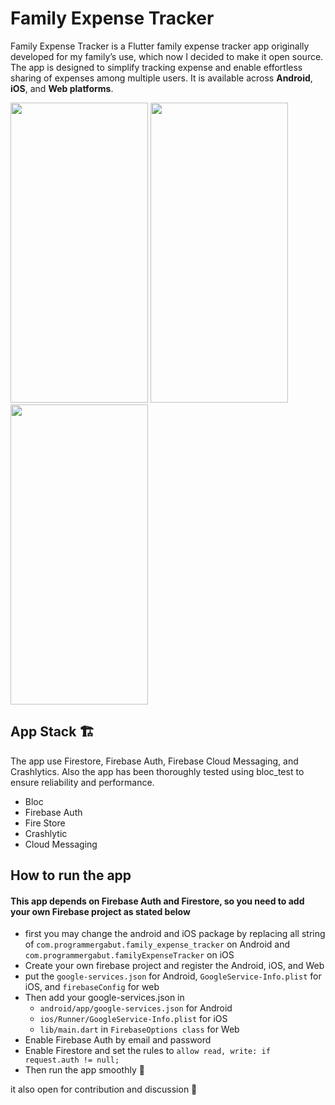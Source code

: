 # Family Expense Tracker
Family Expense Tracker is a Flutter family expense tracker app originally developed for my family’s use, which now I decided to make it open source. The app is designed to simplify tracking expense and enable effortless sharing of expenses among multiple users. It is available across **Android**, **iOS**, and **Web platforms**.


<image src="assets/record.gif" width="220" height="480"> </image>
<image src="https://github.com/jiwomdf/Family_Expense_Tracker/blob/main/github_assets/ios.png" width="220" height="480"> </image>
<image src="https://github.com/jiwomdf/Family_Expense_Tracker/blob/main/github_assets/Simulator%20Screenshot%20-%20iPhone%2013%20-%202024-09-04%20at%2023.03.51.png" width="220" height="480"> </image>

## App Stack 🏗️
The app use Firestore, Firebase Auth, Firebase Cloud Messaging, and Crashlytics. Also the app has been thoroughly tested using bloc_test to ensure reliability and performance.
- Bloc
- Firebase Auth
- Fire Store
- Crashlytic
- Cloud Messaging

## How to run the app
#### This app depends on Firebase Auth and Firestore, so you need to add your own Firebase project as stated below
- first you may change the android and iOS package by replacing all string of `com.programmergabut.family_expense_tracker` on Android and `com.programmergabut.familyExpenseTracker` on iOS
- Create your own firebase project and register the Android, iOS, and Web
- put the `google-services.json` for Android, `GoogleService-Info.plist` for iOS, and `firebaseConfig` for web
- Then add your google-services.json in 
  - `android/app/google-services.json` for Android
  -  `ios/Runner/GoogleService-Info.plist` for iOS
  -  `lib/main.dart` in `FirebaseOptions class` for Web
- Enable Firebase Auth by email and password
- Enable Firestore and set the rules to `allow read, write: if request.auth != null;`
- Then run the app smoothly 🥳

it also open for contribution and discussion 🙏
<br><br>
